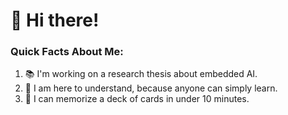 # 👋 Hi there!

### Quick Facts About Me:
1. 📚 I'm working on a research thesis about embedded AI.
2. 🧠 I am here to understand, because anyone can simply learn.
3. 🎴 I can memorize a deck of cards in under 10 minutes.

<!--
**gioele-bernardini/gioele-bernardini** is a ✨ _special_ ✨ repository because its `README.md` (this file) appears on your GitHub profile.

Here are some ideas to get you started:

- 🔭 I’m currently working on ...
- 🌱 I’m currently learning ...
- 👯 I’m looking to collaborate on ...
- 🤔 I’m looking for help with ...
- 💬 Ask me about ...
- 📫 How to reach me: ...
- 😄 Pronouns: ...
- ⚡ Fun fact: ...
-->
